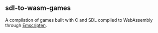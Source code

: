## sdl-to-wasm-games
A compilation of games built with C and SDL compiled to WebAssembly through [Emscripten](https://emscripten.org/).
